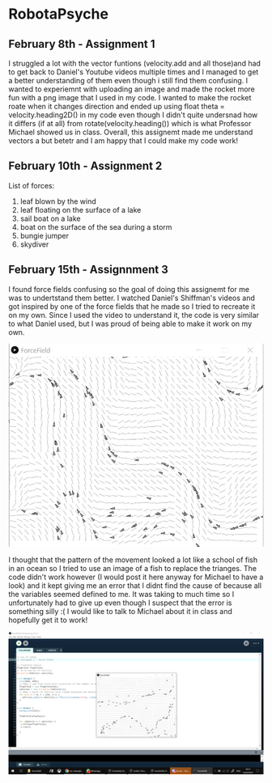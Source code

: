 # RobotaPsyche
## February 8th - Assignment 1
I struggled a lot with the vector funtions (velocity.add and all those)and had to get back to Daniel's Youtube videos multiple times and I managed to get a better understanding of them even though i still find them confusing. I wanted to experiemnt with uploading an image and made the rocket more fun with a png image that I used in my code. I wanted to make the rocket roate when it changes direction and ended up using float theta = velocity.heading2D() in my code even though I didn't quite undersnad how it differs (if at all) from rotate(velocity.heading()) which is what Professor Michael showed us in class. Overall, this assignemt made me understand vectors a but betetr and I am happy that I could make my code work!

## February 10th - Assignment 2 
List of forces:
1) leaf blown by the wind 
2) leaf floating on the surface of a lake
3) sail boat on a lake
4) boat on the surface of the sea during a storm 
5) bungie jumper
6) skydiver 

## February 15th - Assignnment 3
I found force fields confusing so the goal of doing this assignemt for me was to undertstand them better. I watched Daniel's Shiffman's videos and got inspired by one of the force fields that he made so I tried to recreate it on my own. Since I used the video to understand it, the code is very similar to what Daniel used, but I was proud of being able to make it work on my own. 

![](Images/forceFieldFeb15.JPG)

I thought that the pattern of the movement looked a lot like a school of fish in an ocean so I tried to use an image of a fish to replace the trianges. The code didn't work however (I would post it here anyway for Michael to have a look) and it kept giving me an error that I didnt find the cause of because all the variables seemed defined to me. It was taking to much time so I unfortunately had to give up even though I suspect that the error is something silly :( I would like to talk to Michael about it in class and hopefully get it to work!

![](Images/forceFieldFail.png)
 
